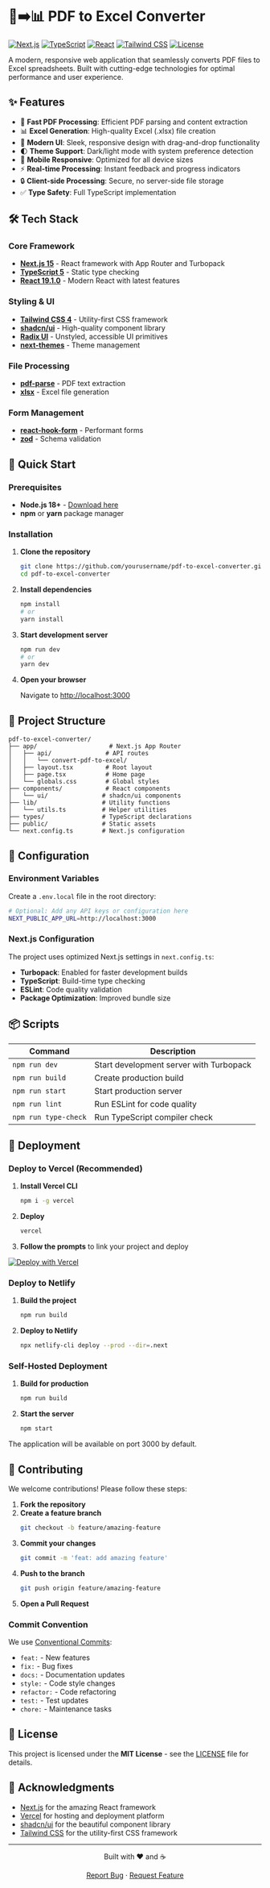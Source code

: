 # 📄➡️📊 PDF to Excel Converter

[![Next.js](https://img.shields.io/badge/Next.js-15.5.3-black?style=flat-square&logo=next.js)](https://nextjs.org/)
[![TypeScript](https://img.shields.io/badge/TypeScript-5-blue?style=flat-square&logo=typescript)](https://www.typescriptlang.org/)
[![React](https://img.shields.io/badge/React-19.1.0-61dafb?style=flat-square&logo=react)](https://reactjs.org/)
[![Tailwind CSS](https://img.shields.io/badge/Tailwind_CSS-4-38bdf8?style=flat-square&logo=tailwind-css)](https://tailwindcss.com/)
[![License](https://img.shields.io/badge/License-MIT-green?style=flat-square)](LICENSE)

A modern, responsive web application that seamlessly converts PDF files to Excel spreadsheets. Built with cutting-edge technologies for optimal performance and user experience.

## ✨ Features

- 🚀 **Fast PDF Processing**: Efficient PDF parsing and content extraction
- 📊 **Excel Generation**: High-quality Excel (.xlsx) file creation  
- 🎨 **Modern UI**: Sleek, responsive design with drag-and-drop functionality
- 🌓 **Theme Support**: Dark/light mode with system preference detection
- 📱 **Mobile Responsive**: Optimized for all device sizes
- ⚡ **Real-time Processing**: Instant feedback and progress indicators
- 🔒 **Client-side Processing**: Secure, no server-side file storage
- ✅ **Type Safety**: Full TypeScript implementation

## 🛠️ Tech Stack

### Core Framework
- **[Next.js 15](https://nextjs.org/)** - React framework with App Router and Turbopack
- **[TypeScript 5](https://www.typescriptlang.org/)** - Static type checking
- **[React 19.1.0](https://reactjs.org/)** - Modern React with latest features

### Styling & UI
- **[Tailwind CSS 4](https://tailwindcss.com/)** - Utility-first CSS framework
- **[shadcn/ui](https://ui.shadcn.com/)** - High-quality component library
- **[Radix UI](https://www.radix-ui.com/)** - Unstyled, accessible UI primitives
- **[next-themes](https://github.com/pacocoursey/next-themes)** - Theme management

### File Processing
- **[pdf-parse](https://github.com/modesty/pdf-parse)** - PDF text extraction
- **[xlsx](https://github.com/SheetJS/sheetjs)** - Excel file generation

### Form Management
- **[react-hook-form](https://react-hook-form.com/)** - Performant forms
- **[zod](https://github.com/colinhacks/zod)** - Schema validation

## 🚀 Quick Start

### Prerequisites

- **Node.js 18+** - [Download here](https://nodejs.org/)
- **npm** or **yarn** package manager

### Installation

1. **Clone the repository**
   ```bash
   git clone https://github.com/yourusername/pdf-to-excel-converter.git
   cd pdf-to-excel-converter
   ```

2. **Install dependencies**
   ```bash
   npm install
   # or
   yarn install
   ```

3. **Start development server**
   ```bash
   npm run dev
   # or
   yarn dev
   ```

4. **Open your browser**
   
   Navigate to [http://localhost:3000](http://localhost:3000)

## 📁 Project Structure

```
pdf-to-excel-converter/
├── app/                    # Next.js App Router
│   ├── api/               # API routes
│   │   └── convert-pdf-to-excel/
│   ├── layout.tsx         # Root layout
│   ├── page.tsx           # Home page
│   └── globals.css        # Global styles
├── components/            # React components
│   └── ui/               # shadcn/ui components
├── lib/                  # Utility functions
│   └── utils.ts          # Helper utilities
├── types/                # TypeScript declarations
├── public/               # Static assets
└── next.config.ts        # Next.js configuration
```

## 🔧 Configuration

### Environment Variables

Create a `.env.local` file in the root directory:

```bash
# Optional: Add any API keys or configuration here
NEXT_PUBLIC_APP_URL=http://localhost:3000
```

### Next.js Configuration

The project uses optimized Next.js settings in `next.config.ts`:

- **Turbopack**: Enabled for faster development builds
- **TypeScript**: Build-time type checking
- **ESLint**: Code quality validation
- **Package Optimization**: Improved bundle size

## 📦 Scripts

| Command | Description |
|---------|-------------|
| `npm run dev` | Start development server with Turbopack |
| `npm run build` | Create production build |
| `npm run start` | Start production server |
| `npm run lint` | Run ESLint for code quality |
| `npm run type-check` | Run TypeScript compiler check |

## 🚀 Deployment

### Deploy to Vercel (Recommended)

1. **Install Vercel CLI**
   ```bash
   npm i -g vercel
   ```

2. **Deploy**
   ```bash
   vercel
   ```

3. **Follow the prompts** to link your project and deploy

[![Deploy with Vercel](https://vercel.com/button)](https://vercel.com/new/clone?repository-url=https://github.com/yourusername/pdf-to-excel-converter)

### Deploy to Netlify

1. **Build the project**
   ```bash
   npm run build
   ```

2. **Deploy to Netlify**
   ```bash
   npx netlify-cli deploy --prod --dir=.next
   ```

### Self-Hosted Deployment

1. **Build for production**
   ```bash
   npm run build
   ```

2. **Start the server**
   ```bash
   npm start
   ```

The application will be available on port 3000 by default.

## 🤝 Contributing

We welcome contributions! Please follow these steps:

1. **Fork the repository**
2. **Create a feature branch**
   ```bash
   git checkout -b feature/amazing-feature
   ```
3. **Commit your changes**
   ```bash
   git commit -m 'feat: add amazing feature'
   ```
4. **Push to the branch**
   ```bash
   git push origin feature/amazing-feature
   ```
5. **Open a Pull Request**

### Commit Convention

We use [Conventional Commits](https://www.conventionalcommits.org/):

- `feat:` - New features
- `fix:` - Bug fixes
- `docs:` - Documentation updates
- `style:` - Code style changes
- `refactor:` - Code refactoring
- `test:` - Test updates
- `chore:` - Maintenance tasks

## 📄 License

This project is licensed under the **MIT License** - see the [LICENSE](LICENSE) file for details.

## 🙏 Acknowledgments

- [Next.js](https://nextjs.org/) for the amazing React framework
- [Vercel](https://vercel.com/) for hosting and deployment platform
- [shadcn/ui](https://ui.shadcn.com/) for the beautiful component library
- [Tailwind CSS](https://tailwindcss.com/) for the utility-first CSS framework

---

<div align="center">
  <p>Built with ❤️ and ☕</p>
  <p>
    <a href="https://github.com/yourusername/pdf-to-excel-converter/issues">Report Bug</a>
    ·
    <a href="https://github.com/yourusername/pdf-to-excel-converter/issues">Request Feature</a>
  </p>
</div>